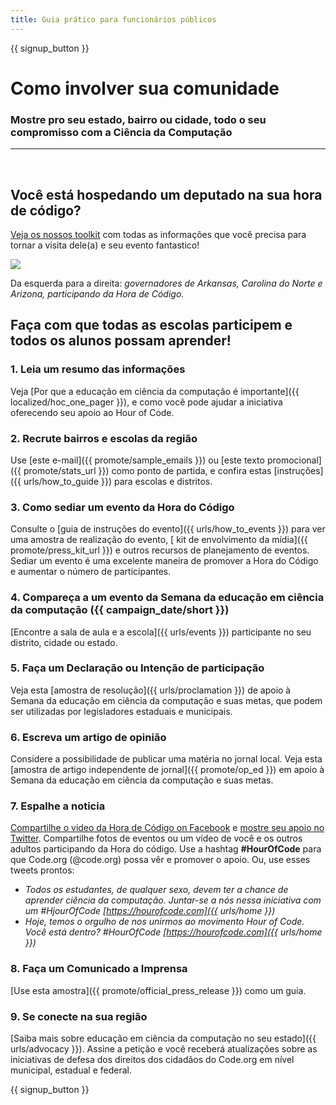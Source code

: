 ```yaml
---
title: Guia prático para funcionários públicos
---
```


{{ signup_button }}

# Como involver sua comunidade

### Mostre pro seu estado, bairro ou cidade, todo o seu compromisso com a Ciência da Computação

* * *

</br>

## Você está hospedando um deputado na sua hora de código?

[Veja os nossos toolkit](/files/elected-official.pdf) com todas as informações que você precisa para tornar a visita dele(a) e seu evento fantastico!

![](/images/fit-800/hoc_govs.png)

Da esquerda para a direita: *governadores de Arkansas, Carolina do Norte e Arizona, participando da Hora de Código.*

## Faça com que todas as escolas participem e todos os alunos possam aprender!

### 1. Leia um resumo das informações

Veja [Por que a educação em ciência da computação é importante]({{ localized/hoc_one_pager }}), e como você pode ajudar a iniciativa oferecendo seu apoio ao Hour of Code.

### 2. Recrute bairros e escolas da região

Use [este e-mail]({{ promote/sample_emails }}) ou [este texto promocional]({{ promote/stats_url }}) como ponto de partida, e confira estas [instruções]({{ urls/how_to_guide }}) para escolas e distritos.

### 3. Como sediar um evento da Hora do Código

Consulte o [guia de instruções do evento]({{ urls/how_to_events }}) para ver uma amostra de realização do evento, [ kit de envolvimento da mídia]({{ promote/press_kit_url }}) e outros recursos de planejamento de eventos. Sediar um evento é uma excelente maneira de promover a Hora do Código e aumentar o número de participantes.

### 4. Compareça a um evento da Semana da educação em ciência da computação ({{ campaign_date/short }})

[Encontre a sala de aula e a escola]({{ urls/events }}) participante no seu distrito, cidade ou estado.

### 5. Faça um Declaração ou Intenção de participação

Veja esta [amostra de resolução]({{ urls/proclamation }}) de apoio à Semana da educação em ciência da computação e suas metas, que podem ser utilizadas por legisladores estaduais e municipais.

### 6. Escreva um artigo de opinião

Considere a possibilidade de publicar uma matéria no jornal local. Veja esta [amostra de artigo independente de jornal]({{ promote/op_ed }}) em apoio à Semana da educação em ciência da computação e suas metas.

### 7. Espalhe a noticia

[Compartilhe o video da Hora de Código on Facebook](https://www.facebook.com/sharer/sharer.php?u=http%3A%2F%2Fhourofcode.com%2Fus) e [mostre seu apoio no Twitter](https://twitter.com/intent/tweet?url=http%3A%2F%2Fhourofcode.com&text=I%27m%20participating%20in%20this%20year%27s%20%23HourOfCode%2C%20are%20you%3F%20%40codeorg&original_referer=https%3A%2F%2Fwww.google.com%2Furl%3Fq%3Dhttps%253A%252F%252Ftwitter.com%252Fshare%253Fhashtags%253D%2526amp%253Brelated%253Dcodeorg%2526amp%253Btext%253DI%252527m%252Bparticipating%252Bin%252Bthis%252Byear%252527s%252B%252523HourOfCode%25252C%252Bare%252Byou%25253F%252B%252540codeorg%2526amp%253Burl%253Dhttp%25253A%25252F%25252Fhourofcode.com%26sa%3DD%26sntz%3D1%26usg%3DAFQjCNE1GLTUbKZfMlEh9Aj5w0iswz6PYQ&related=codeorg&hashtags=). Compartilhe fotos de eventos ou um vídeo de você e os outros adultos participando da Hora do código. Use a hashtag **#HourOfCode** para que Code.org (@code.org) possa vêr e promover o apoio. Ou, use esses tweets prontos:

- *Todos os estudantes, de qualquer sexo, devem ter a chance de aprender ciência da computação. Juntar-se a nós nessa iniciativa com um #HjourOfCode [https://hourofcode.com]({{ urls/home }})*
- *Hoje, temos o orgulho de nos unirmos ao movimento Hour of Code. Você está dentro? #HourOfCode [https://hourofcode.com]({{ urls/home }})*

### 8. Faça um Comunicado a Imprensa

[Use esta amostra]({{ promote/official_press_release }}) como um guia.

### 9. Se conecte na sua região

[Saiba mais sobre educação em ciência da computação no seu estado]({{ urls/advocacy }}). Assine a petição e você receberá atualizações sobre as iniciativas de defesa dos direitos dos cidadãos do Code.org em nível municipal, estadual e federal.

{{ signup_button }}